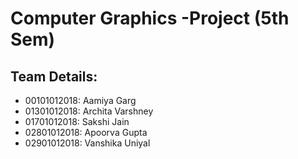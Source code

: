 # Computer Graphics -Project (5th Sem)

## Team Details: 
- 00101012018: Aamiya Garg 
- 01301012018: Archita Varshney
- 01701012018: Sakshi Jain
- 02801012018: Apoorva Gupta
- 02901012018: Vanshika Uniyal
